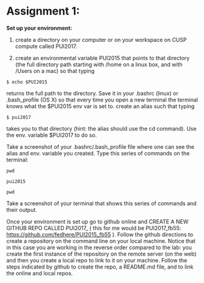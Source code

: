 # Assignment 1: 

**Set up your environment:**

1. create a directory on your computer or on your workspace on CUSP compute called PUI2017. 

2. create an environmental variable PUI2015 that points to that directory (the full directory path starting with /home on a linux box, and with /Users on a mac) so that typing 

```
$ echo $PUI2015 
```
returns the full path to the directory. Save  it in your .bashrc (linux) or .bash_profile (OS X) so that every time you open a new terminal the terminal knows what the $PUI2015 env var is set to.
create an alias such that typing 

```
$ pui2017
```
takes you to that directory (hint: the alias should use the cd command). Use the env. variable $PUI2017 to do so. 

Take a screenshot of your .bashrc/.bash_profile file where one can see the alias and env. variable you created. Type this series of commands on the terminal:

``` 
pwd

pui2015

pwd
```
Take a screenshot of your terminal that shows this series of commands and their output. 

Once your environment is set up go to github online and CREATE A NEW GITHUB REPO CALLED PUI2017_<NYUid> ( this for me would be PUI2017_fb55: https://github.com/fedhere/PUI2015_fb55 ). Follow the github directions to create a repository on the command line on your local machine.  Notice that in this case you are working in the reverse order compared to the lab: you create the first instance of the repository on the remote server (on the web) and then you create a local repo to link to it on your machine. Follow the steps indicated by github to create the repo, a README.md file, and to link the online and local repos. 
